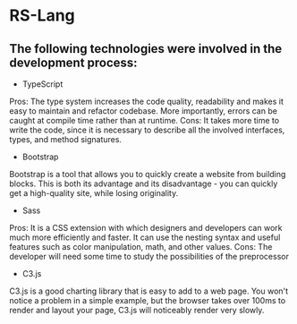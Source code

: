 # RS-Lang

## The following technologies were involved in the development process:

- TypeScript

Pros: The type system increases the code quality, readability and makes it easy to maintain and refactor codebase. More importantly, errors can be caught at compile time rather than at runtime.
Cons: It takes more time to write the code, since it is necessary to describe all the involved interfaces, types, and method signatures.

- Bootstrap

Bootstrap is a tool that allows you to quickly create a website from building blocks. This is both its advantage and its disadvantage - you can quickly get a high-quality site, while losing originality.

- Sass

Pros: It is a CSS extension with which designers and developers can work much more efficiently and faster. It can use the nesting syntax and useful features such as color manipulation, math, and other values.
Cons: The developer will need some time to study the possibilities of the preprocessor

- С3.js

C3.js is a good charting library that is easy to add to a web page. You won't notice a problem in a simple example, but the browser takes over 100ms to render and layout your page, C3.js will noticeably render very slowly.

